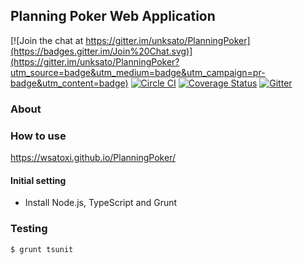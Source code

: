 ## Planning Poker Web Application

[![Join the chat at https://gitter.im/unksato/PlanningPoker](https://badges.gitter.im/Join%20Chat.svg)](https://gitter.im/unksato/PlanningPoker?utm_source=badge&utm_medium=badge&utm_campaign=pr-badge&utm_content=badge)
[![Circle CI](https://circleci.com/gh/unksato/PlanningPoker/tree/develop.svg?style=svg)](https://circleci.com/gh/unksato/PlanningPoker/tree/develop)
[![Coverage Status](https://coveralls.io/repos/unksato/PlanningPoker/badge.svg?branch=develop&service=github)](https://coveralls.io/github/unksato/PlanningPoker?branch=develop)
[![Gitter](https://badges.gitter.im/Join%20Chat.svg)](https://gitter.im/unksato/PlanningPoker?utm_source=badge&utm_medium=badge&utm_campaign=pr-badge)
### About

### How to use

https://wsatoxi.github.io/PlanningPoker/

#### Initial setting

* Install Node.js, TypeScript and Grunt


### Testing

```
$ grunt tsunit
```
